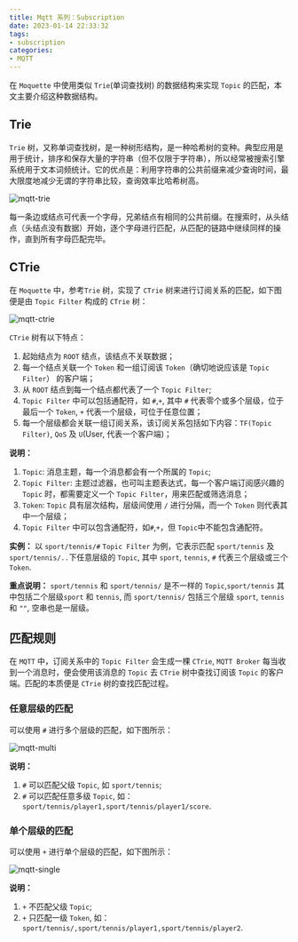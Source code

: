 ```yaml
---
title: Mqtt 系列：Subscription
date: 2023-01-14 22:33:32
tags:
- subscription
categories:
- MQTT
---
```


在 `Moquette` 中使用类似 `Trie`(单词查找树) 的数据结构来实现 `Topic` 的匹配，本文主要介绍这种数据结构。

<!-- more -->

## Trie

`Trie` 树，又称单词查找树，是一种树形结构，是一种哈希树的变种。典型应用是用于统计，排序和保存大量的字符串（但不仅限于字符串），所以经常被搜索引擎系统用于文本词频统计。它的优点是：利用字符串的公共前缀来减少查询时间，最大限度地减少无谓的字符串比较，查询效率比哈希树高。

![mqtt-trie](/images/mqtt/mqtt-trie.jpg "mqtt-trie")

每一条边或结点可代表一个字母，兄弟结点有相同的公共前缀。在搜索时，从头结点（头结点没有数据）开始，逐个字母进行匹配，从匹配的链路中继续同样的操作，直到所有字母匹配完毕。

## CTrie

在 `Moquette` 中，参考`Trie` 树，实现了 `CTrie` 树来进行订阅关系的匹配，如下图便是由 `Topic Filter` 构成的 `CTrie` 树：

![mqtt-ctrie](/images/mqtt/mqtt-ctrie.jpg "mqtt-ctrie")

`CTrie` 树有以下特点：
1. 起始结点为 `ROOT` 结点，该结点不关联数据；
2. 每一个结点关联一个 `Token` 和一组订阅该 `Token`（确切地说应该是 `Topic Filter`） 的客户端；
3. 从 `ROOT` 结点到每一个结点都代表了一个 `Topic Filter`;
4. `Topic Filter` 中可以包括通配符，如 `#`,`+`, 其中 `#` 代表零个或多个层级，位于最后一个 `Token`, `+` 代表一个层级，可位于任意位置；
5. 每一个层级都会关联一组订阅关系，该订阅关系包括如下内容：`TF(Topic Filter)`, `QoS` 及 `U`(User, 代表一个客户端)；

**说明：**
1. `Topic`: 消息主题，每一个消息都会有一个所属的 `Topic`; 
2. `Topic Filter`: 主题过滤器，也可叫主题表达式，每一个客户端订阅感兴趣的 `Topic` 时，都需要定义一个 `Topic Filter`，用来匹配或筛选消息；
3. `Token`: `Topic` 具有层次结构，层级间使用 `/` 进行分隔，而一个 `Token` 则代表其中一个层级；
4. `Topic Filter` 中可以包含通配符，如`#`,`+`，但 `Topic`中不能包含通配符。

**实例：**
以 `sport/tennis/#` `Topic Filter` 为例，它表示匹配 `sport/tennis` 及 `sport/tennis/..`下任意层级的 `Topic`, 其中 `sport`, `tennis`, `#` 代表三个层级或三个 `Token`.

**重点说明：**
`sport/tennis` 和 `sport/tennis/` 是不一样的 `Topic`,`sport/tennis` 其中包括二个层级`sport` 和 `tennis`, 而 `sport/tennis/` 包括三个层级 `sport`, `tennis` 和 `""`, 空串也是一层级。

## 匹配规则

在 `MQTT` 中，订阅关系中的 `Topic Filter` 会生成一棵 `CTrie`, `MQTT Broker` 每当收到一个消息时，便会使用该消息的 `Topic` 去 `CTrie` 树中查找订阅该 `Topic` 的客户端。匹配的本质便是 `CTrie` 树的查找匹配过程。

### 任意层级的匹配

可以使用 `#` 进行多个层级的匹配，如下图所示：

![mqtt-multi](/images/mqtt/mqtt-multi.jpg "mqtt-multi")

**说明：**
1. `#` 可以匹配父级 `Topic`, 如 `sport/tennis`;
2. `#` 可以匹配任意多级 `Topic`, 如：`sport/tennis/player1,sport/tennis/player1/score`.

### 单个层级的匹配

可以使用 `+` 进行单个层级的匹配，如下图所示：

![mqtt-single](/images/mqtt/mqtt-single.jpg "mqtt-single")

**说明：**
1. `+` 不匹配父级 `Topic`;
2. `+` 只匹配一级 `Token`, 如：`sport/tennis/,sport/tennis/player1,sport/tennis/player2`.
